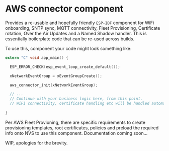 # AWS connector component

Provides a re-usable and hopefully friendly `ESP-IDF` component for WiFi onboarding, SNTP sync, 
MQTT connectivity, Fleet Provisioning, Certificate rotation, Over the Air Updates and a Named Shadow handler. This is 
essentially boilerplate code that can be re-used across builds.

To use this, component your code might look something like:
```c
extern "C" void app_main() {

  ESP_ERROR_CHECK(esp_event_loop_create_default());

  xNetworkEventGroup = xEventGroupCreate();

  aws_connector_init(xNetworkEventGroup);

  // ... 
  // Continue with your business logic here, from this point.
  // WiFi connectivity, certificate handling etc will be handled automatically
  
}
```

Per AWS Fleet Provioning, there are specific requirements to create provisioning templates, root certificates, policies
and preload the required info onto NVS to use this component. Documentation coming soon...


WIP, apologies for the brevity.